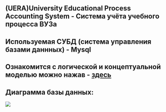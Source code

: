 <h2>(UERA)University Educational Process Accounting System - Система учёта учебного процесса ВУЗа</h2>
<h2>Используемая СУБД (система управления базами даннных) - Mysql</h2>
<h2>Ознакомится с логической и концептуальной моделью можно нажав - <a href="https://wenwu-pa.github.io/Project-MySQL/">здесь</a></h2>
<h2>Диаграмма базы данных:</h2>
<img src="https://github.com/Wenwu-PA/Project-MySQL/blob/main/PhysicalDB/diagrammDB.jpg">
